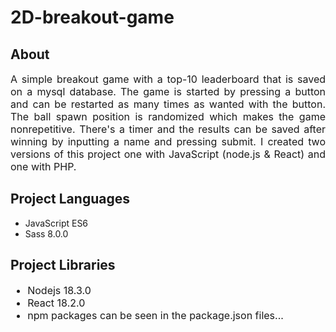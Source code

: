 <h1>2D-breakout-game</h1>
<h2>About</h2>
<p style='font-size: 16px; text-align: justify; text-justify: inter-word;'>
  A simple breakout game with a top-10 leaderboard that is saved on a mysql database.
  The game is started by pressing a button and can be restarted as many times as wanted
  with the button. The ball spawn position is randomized which makes the game nonrepetitive.
  There's a timer and the results can be saved after winning by inputting a name and pressing submit.
  I created two versions of this project one with JavaScript (node.js & React) and one with PHP.
</p>
<h2>Project Languages</h2>
<ul style='font-size 16px;'>
  <li>JavaScript ES6</li>
  <li>Sass 8.0.0</li>
</ul>
<h2>Project Libraries</h2>
<ul style='font-size: 16px;'>
  <li>Nodejs 18.3.0</li>
  <li>React 18.2.0</li>
  <li>npm packages can be seen in the package.json files...</li>
</ul>
